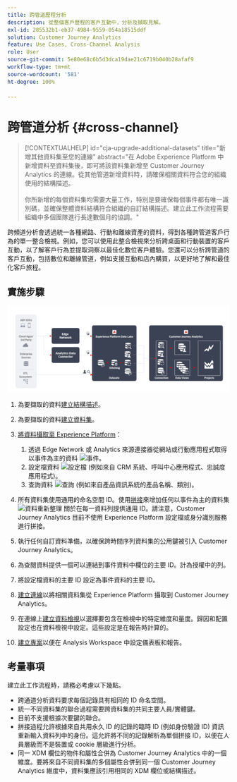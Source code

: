```yaml
---
title: 跨管道歷程分析
description: 從整個客戶歷程的客戶互動中，分析及擷取見解。
exl-id: 285532b1-eb37-4984-9559-054a18515ddf
solution: Customer Journey Analytics
feature: Use Cases, Cross-Channel Analysis
role: User
source-git-commit: 5e80e68c6b5d3dca19dae21c6719b040b28afaf9
workflow-type: tm+mt
source-wordcount: '581'
ht-degree: 100%

---
```


# 跨管道分析 {#cross-channel}

<!-- markdownlint-disable MD034 -->

>[!CONTEXTUALHELP]
>id="cja-upgrade-additional-datasets"
>title="新增其他資料集至您的連線"
>abstract="在 Adobe Experience Platform 中新增資料至資料集後，即可將該資料集新增至 Customer Journey Analytics 的連線。從其他管道新增資料時，請確保相關資料符合您的組織使用的結構描述。<br><br>你所新增的每個資料集均需要大量工作，特別是要確保每個事件都有唯一識別碼，並確保整體資料結構符合組織的自訂結構描述。建立此工作流程需要組織中多個團隊進行長達數個月的協調。"

<!-- markdownlint-enable MD034 -->

跨頻道分析會透過統一各種網路、行動和離線資產的資料，得到各種跨管道客戶行為的單一整合檢視。例如，您可以使用此整合檢視來分析跨桌面和行動裝置的客戶互動，以了解客戶行為並提取洞察以最佳化數位客戶體驗。您還可以分析跨管道的客戶互動，包括數位和離線管道，例如支援互動和店內購買，以更好地了解和最佳化客戶旅程。

## 實施步驟

![本節所述的實施步驟流程。](../assets/cca-architecture.png)

1. 為要擷取的資料[建立結構描述](https://experienceleague.adobe.com/docs/experience-platform/xdm/tutorials/create-schema-ui.html?lang=zh-Hant)。
1. 為要擷取的資料[建立資料集](https://experienceleague.adobe.com/docs/platform-learn/tutorials/data-ingestion/create-datasets-and-ingest-data.html)。
1. [將資料攝取至 Experience Platform](https://experienceleague.adobe.com/docs/platform-learn/tutorials/data-ingestion/understanding-data-ingestion.html)：
   1. 透過 Edge Network 或 Analytics 來源連接器從網站或行動應用程式取得以事件為主的資料 ![事件](https://spectrum.adobe.com/static/icons/workflow_18/Smock_Events_18_N.svg)。
   2. 設定檔資料 ![設定檔](https://spectrum.adobe.com/static/icons/workflow_18/Smock_User_18_N.svg) (例如來自 CRM 系統、呼叫中心應用程式、忠誠度應用程式)。
   3. 查詢資料 ![查詢](https://spectrum.adobe.com/static/icons/workflow_18/Smock_Search_18_N.svg) (例如來自產品資訊系統的產品名稱、類別)。

1. 所有資料集使用通用的命名空間 ID。使用[拼接](../../stitching/overview.md)來增加任何以事件為主的資料集 ![資料重新整理](https://spectrum.adobe.com/static/icons/workflow_18/Smock_DataRefresh_18_N.svg) 關於在每一資料列提供通用 ID。請注意，Customer Journey Analytics 目前不使用 Experience Platform 設定檔或身分識別服務進行拼接。
1. 執行任何自訂資料準備，以確保跨時間序列資料集的公用鍵被引入 Customer Journey Analytics。
1. 為查閱資料提供一個可以連結到事件資料中欄位的主要 ID。計為授權中的列。
1. 將設定檔資料的主要 ID 設定為事件資料的主要 ID。
1. [建立連線](../../connections/overview.md)以將相關資料集從 Experience Platform 攝取到 Customer Journey Analytics。
1. 在連線上[建立資料檢視](/help/data-views/create-dataview.md)以選擇要包含在檢視中的特定維度和量度。歸因和配置設定也在資料檢視中設定。這些設定是在報告時計算的。
1. [建立專案](/help/analysis-workspace/home.md)以便在 Analysis Workspace 中設定儀表板和報告。

## 考量事項

建立此工作流程時，請務必考慮以下幾點。

* 跨通道分析資料要求每個記錄具有相同的 ID 命名空間。
* 統一不同資料集的聯合過程需要跨資料集的共同主要人員/實體鍵。
* 目前不支援根據次要鍵的聯合。
* 拼接過程允許根據來自共用永久 ID 的記錄的臨時 ID (例如身份驗證 ID) 資訊重新輸入資料列中的身份。這允許將不同的記錄解析為單個拼接 ID，以便在人員層級而不是裝置或 cookie 層級進行分析。
* 同一 XDM 欄位的物件和屬性合併為 Customer Journey Analytics 中的一個維度。要將來自不同資料集的多個屬性合併到同一個 Customer Journey Analytics 維度中，資料集應該引用相同的 XDM 欄位或結構描述。

